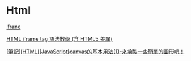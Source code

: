# Html

[ifrane](https://wangdoc.com/html/iframe)

[HTML iframe tag 語法教學 (含 HTML5 差異)](https://www.ewdna.com/2013/02/html5-iframe-tag.html)

[[筆記][HTML][JavaScript]canvas的基本用法(1)-來繪製一些簡單的圖形吧！](https://ithelp.ithome.com.tw/articles/10198687)